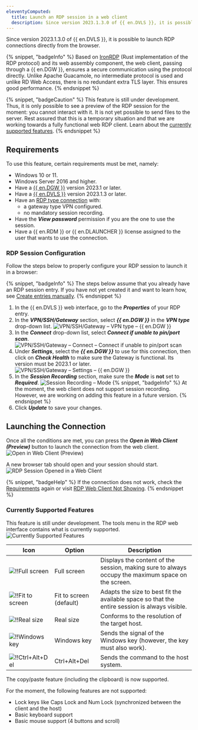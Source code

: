 ```yaml
---
eleventyComputed:
  title: Launch an RDP session in a web client
  description: Since version 2023.1.3.0 of {{ en.DVLS }}, it is possible to launch RDP connections directly from the browser.
---
```

Since version 2023.1.3.0 of {{ en.DVLS }}, it is possible to launch RDP connections directly from the browser.

{% snippet, "badgeInfo" %}
Based on [IronRDP](https://github.com/Devolutions/IronRDP) (Rust implementation of the RDP protocol) and its web assembly component, the web client, passing through a {{ en.DGW }}, ensures a secure communication using the protocol directly. Unlike Apache Guacamole, no intermediate protocol is used and unlike RD Web Access, there is no redundant extra TLS layer. This ensures good performance.
{% endsnippet %}

{% snippet, "badgeCaution" %}
This feature is still under development. Thus, it is only possible to see a preview of the RDP session for the moment: you cannot interact with it. It is not yet possible to send files to the server. Rest assured that this is a temporary situation and that we are working towards a fully functional web RDP client. Learn about the [currently supported features](#currently-supported-features).
{% endsnippet %}

## Requirements
To use this feature, certain requirements must be met, namely:
* Windows 10 or 11.
* Windows Server 2016 and higher.
* Have a [{{ en.DGW }}](/dgw/server/server-configuration/) version 2023.1 or later.
* Have a [{{ en.DVLS }}](/server/getting-started/installation/upgrade-server/) version 2023.1.3 or later.
* Have an [RDP type connection](#rdp-session-configuration) with:
    * a gateway type VPN configured.
    * no mandatory session recording.
* Have the ***View password*** permission if you are the one to use the session.
* Have a {{ en.RDM }} or {{ en.DLAUNCHER }} license assigned to the user that wants to use the connection.

### RDP Session Configuration
Follow the steps below to properly configure your RDP session to launch it in a browser:

{% snippet, "badgeInfo" %}
The steps below assume that you already have an RDP session entry. If you have not yet created it and want to learn how, see [Create entries manually](/server/web-interface/vault/entries/create-entries-manually/).
{% endsnippet %}

1. In the {{ en.DVLS }} web interface, go to the ***Properties*** of your RDP entry.
1. In the ***VPN/SSH/Gateway*** section, select ***{{ en.DGW }}*** in the ***VPN type*** drop-down list.
![VPN/SSH/Gateway – VPN type – {{ en.DGW }}](https://cdnweb.devolutions.net/docs/docs_en_kb_KB2220.png)
1. In the ***Connect*** drop-down list, select ***Connect if unable to pin/port scan***.
![VPN/SSH/Gateway – Connect – Connect if unable to pin/port scan](https://cdnweb.devolutions.net/docs/docs_en_kb_KB2221.png)
1. Under ***Settings***, select the ***{{ en.DGW }}*** to use for this connection, then click on ***Check Health*** to make sure the Gateway is functional. Its version must be 2023.1 or later.
![VPN/SSH/Gateway – Settings – {{ en.DGW }}](https://cdnweb.devolutions.net/docs/docs_en_kb_KB2222.png)
1. In the ***Session Recording*** section, make sure the ***Mode*** is **not** set to ***Required***.
![Session Recording – Mode](https://cdnweb.devolutions.net/docs/docs_en_kb_KB2223.png)
   {% snippet, "badgeInfo" %}
   At the moment, the web client does not support session recording. However, we are working on adding this feature in a future version.
   {% endsnippet %}
1. Click ***Update*** to save your changes.

## Launching the Connection
Once all the conditions are met, you can press the ***Open in Web Client (Preview)*** button to launch the connection from the web client.
![Open in Web Client (Preview)](https://cdnweb.devolutions.net/docs/docs_en_kb_KB2163.png)

A new browser tab should open and your session should start.
![RDP Session Opened in a Web Client](https://cdnweb.devolutions.net/docs/docs_en_kb_KB2224.png)

{% snippet, "badgeHelp" %}
If the connection does not work, check the [Requirements](#requirements) again or visit [RDP Web Client Not Showing](/dgw/kb/rdp-web-client-not-showing/).
{% endsnippet %}

### Currently Supported Features
This feature is still under development. The tools menu in the RDP web interface contains what is currently supported.
![Currently Supported Features](https://cdnweb.devolutions.net/docs/docs_en_kb_KB2225.png)

| Icon                                                                                      | Option                  | Description |
|-------------------------------------------------------------------------------------------|-------------------------|-------------|
| ![!!Full screen](https://cdnweb.devolutions.net/docs/docs_en_kb_icons_fullscreen.png)    | Full screen             | Displays the content of the session, making sure to always occupy the maximum space on the screen. |
| ![!!Fit to screen](https://cdnweb.devolutions.net/docs/docs_en_kb_icons_smallscreen.png) | Fit to screen (default) | Adapts the size to best fit the available space so that the entire session is always visible. |
| ![!!Real size](https://cdnweb.devolutions.net/docs/docs_en_kb_icons_screen.png)          | Real size               | Conforms to the resolution of the target host. |
| ![!!Windows key](https://cdnweb.devolutions.net/docs/docs_en_kb_icons_windows.png)       | Windows key             | Sends the signal of the Windows key (however, the key must also work). |
| ![!!Ctrl+Alt+Del](https://cdnweb.devolutions.net/docs/docs_en_kb_icons_gear.png)         | Ctrl+Alt+Del            | Sends the command to the host system. |

The copy/paste feature (including the clipboard) is now supported.

For the moment, the following features are not supported:
* Lock keys like Caps Lock and Num Lock (synchronized between the client and the host)
* Basic keyboard support
* Basic mouse support (4 buttons and scroll)
